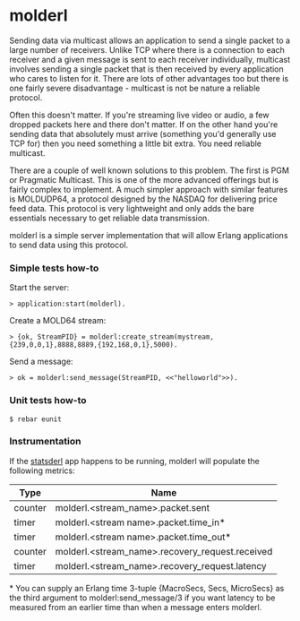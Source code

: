 molderl
=======

Sending data via multicast allows an application to send a single packet to a
large number of receivers. Unlike TCP where there is a connection to each
receiver and a given message is sent to each receiver individually, multicast
involves sending a single packet that is then received by every application
who cares to listen for it. There are lots of other advantages too but there
is one fairly severe disadvantage - multicast is not be nature a reliable
protocol.

Often this doesn't matter. If you're streaming live video or audio, a few
dropped packets here and there don't matter. If on the other hand you're
sending data that absolutely must arrive (something you'd generally use TCP
for) then you need something a little bit extra. You need reliable multicast.

There are a couple of well known solutions to this problem. The first is PGM
or Pragmatic Multicast. This is one of the more advanced offerings but is
fairly complex to implement. A much simpler approach with similar features is
MOLDUDP64, a protocol designed by the NASDAQ for delivering price feed data.
This protocol is very lightweight and only adds the bare essentials necessary
to get reliable data transmission.

molderl is a simple server implementation that will allow Erlang applications
to send data using this protocol.

### Simple tests how-to

Start the server:

    > application:start(molderl).

Create a MOLD64 stream:

    > {ok, StreamPID} = molderl:create_stream(mystream,{239,0,0,1},8888,8889,{192,168,0,1},5000).

Send a message:

    > ok = molderl:send_message(StreamPID, <<"helloworld">>).

### Unit tests how-to

    $ rebar eunit

### Instrumentation

If the [statsderl](https://github.com/lpgauth/statsderl) app happens to be running, molderl
will populate the following metrics:

| Type | Name |
| ---- | ---- |
| counter | molderl.\<stream_name>.packet.sent |
| timer | molderl.\<stream name>.packet.time_in* |
| timer | molderl.\<stream name>.packet.time_out* |
| counter | molderl.\<stream_name>.recovery_request.received |
| timer | molderl.\<stream_name>.recovery_request.latency |

\* You can supply an Erlang time 3-tuple {MacroSecs, Secs, MicroSecs}
as the third argument to molderl:send_message/3 if you want latency to be
measured from an earlier time than when a message enters molderl.

